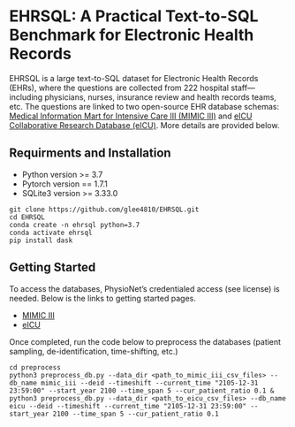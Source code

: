 # EHRSQL: A Practical Text-to-SQL Benchmark for Electronic Health Records

EHRSQL is a large text-to-SQL dataset for Electronic Health Records (EHRs), where the questions are collected from 222 hospital staff—including physicians, nurses, insurance review and health records teams, etc. The questions are linked to two open-source EHR database schemas: [Medical Information Mart for Intensive Care III (MIMIC III)](https://physionet.org/content/mimiciii/1.4/) and [eICU Collaborative Research Database (eICU)](https://physionet.org/content/eicu-crd/2.0/). More details are provided below.



##  Requirments and Installation
- Python version >= 3.7
- Pytorch version == 1.7.1
- SQLite3 version >= 3.33.0

```
git clone https://github.com/glee4810/EHRSQL.git
cd EHRSQL
conda create -n ehrsql python=3.7
conda activate ehrsql
pip install dask
```



## Getting Started


To access the databases, PhysioNet’s credentialed access (see license) is needed. Below is the links to getting started pages.


- [MIMIC III](https://mimic.mit.edu/docs/gettingstarted/)
- [eICU](https://eicu-crd.mit.edu/gettingstarted/access/)

Once completed, run the code below to preprocess the databases (patient sampling, de-identification, time-shifting, etc.)

```
cd preprocess
python3 preprocess_db.py --data_dir <path_to_mimic_iii_csv_files> --db_name mimic_iii --deid --timeshift --current_time "2105-12-31 23:59:00" --start_year 2100 --time_span 5 --cur_patient_ratio 0.1 &
python3 preprocess_db.py --data_dir <path_to_eicu_csv_files> --db_name eicu --deid --timeshift --current_time "2105-12-31 23:59:00" --start_year 2100 --time_span 5 --cur_patient_ratio 0.1 
```
